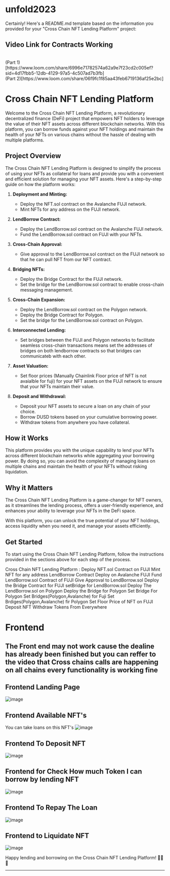 # unfold2023
Certainly! Here's a README.md template based on the information you provided for your "Cross Chain NFT Lending Platform" project:

## Video Link for Contracts Working
<br/>
(Part 1)[https://www.loom.com/share/6996e71782574a62a9e7f23cd2c005ef?sid=4d17fbb5-12db-4129-97a5-4c507ad7b3fb]
<br/>
(Part 2)[https://www.loom.com/share/06f9fc1f85aa43feb6719136af25e2bc]

# Cross Chain NFT Lending Platform

Welcome to the Cross Chain NFT Lending Platform, a revolutionary decentralized finance (DeFi) project that empowers NFT holders to leverage the value of their NFT assets across different blockchain networks. With this platform, you can borrow funds against your NFT holdings and maintain the health of your NFTs on various chains without the hassle of dealing with multiple platforms.

## Project Overview

The Cross Chain NFT Lending Platform is designed to simplify the process of using your NFTs as collateral for loans and provide you with a convenient and efficient solution for managing your NFT assets. Here's a step-by-step guide on how the platform works:

1. **Deployment and Minting:**
   - Deploy the NFT.sol contract on the Avalanche FUJI network.
   - Mint NFTs for any address on the FUJI network.

2. **LendBorrow Contract:**
   - Deploy the LendBorrow.sol contract on the Avalanche FUJI network.
   - Fund the LendBorrow.sol contract on FUJI with your NFTs.

3. **Cross-Chain Approval:**
   - Give approval to the LendBorrow.sol contract on the FUJI network so that he can pull NFT from our NFT contract.

4. **Bridging NFTs:**
   - Deploy the Bridge Contract for the FUJI network.
   - Set the bridge for the LendBorrow.sol contract to enable cross-chain messaging management.

5. **Cross-Chain Expansion:**
   - Deploy the LendBorrow.sol contract on the Polygon network.
   - Deploy the Bridge Contract for Polygon.
   - Set the bridge for the LendBorrow.sol contract on Polygon.

6. **Interconnected Lending:**
   - Set bridges between the FUJI and Polygon networks to facilitate seamless cross-chain transactions means set the addresses of bridges on both lendborrow contracts so that bridges can communicateb with each other.

7. **Asset Valuation:**
   - Set floor prices (Manually Chainlink Floor price of NFT is not avaialble for fuji) for your NFT assets on the FUJI network to ensure that your NFTs maintain their value.

8. **Deposit and Withdrawal:**
   - Deposit your NFT assets to secure a loan on any chain of your choice.
   - Borrow DUSD tokens based on your cumulative borrowing power.
   - Withdraw tokens from anywhere you have collateral.

## How it Works

This platform provides you with the unique capability to lend your NFTs across different blockchain networks while aggregating your borrowing power. By doing so, you can avoid the complexity of managing loans on multiple chains and maintain the health of your NFTs without risking liquidation.

## Why it Matters

The Cross Chain NFT Lending Platform is a game-changer for NFT owners, as it streamlines the lending process, offers a user-friendly experience, and enhances your ability to leverage your NFTs in the DeFi space.

With this platform, you can unlock the true potential of your NFT holdings, access liquidity when you need it, and manage your assets efficiently.

## Get Started

To start using the Cross Chain NFT Lending Platform, follow the instructions provided in the sections above for each step of the process.

Cross Chain NFT Lending Platform :
Deploy NFT.sol Contract on FUJI
Mint NFT for any address
LendBorrow Contract Deploy on Avalanche FUJI
Fund LendBorrow.sol Contract of FUJI
Give Approval to LendBorrow.sol 
Deploy the Bridge Contract for FUJI
setBridge for LendBorrow.sol
Deploy The LendBorrow.sol on Polygon
Deploy the Bridge for Polygon
Set Bridge For Polygon
Set Bridges(Polygon,Avalanche) for Fuji
Set Brdiges(Polygon,Avalanche) fir Polygon
Set Floor Price of NFT on FUJI
Deposit NFT
Withdraw Tokens From Everywhere


# Frontend 
<h2> The Front end may not work cause the dealine has already been finished but you can reffer to the video that Cross chains calls are happening on all chains every functionality is working fine </h2>

## Frontend Landing Page
![image](https://github.com/TechieeGeeeks/unfold2023/assets/99035115/67c015d5-2f68-4b43-9f3a-985df861084e)

## Frontend Available NFT's
You can take loans on this NFT's
![image](https://github.com/TechieeGeeeks/unfold2023/assets/99035115/aac46389-5698-4a75-99d7-919b5e4db443)

## Frontend To Deposit NFT
![image](https://github.com/TechieeGeeeks/unfold2023/assets/99035115/646a1314-2502-4895-ba42-054b8db59a92)

## Frontend for Check How much Token I can borrow by lending NFT
![image](https://github.com/TechieeGeeeks/unfold2023/assets/99035115/62863a58-64d2-426a-aef9-552a9c3f9c24)

## Frontend To Repay The Loan
![image](https://github.com/TechieeGeeeks/unfold2023/assets/99035115/321ca300-1ed3-44b5-9493-2ec8310a17c7)

## Frontend to Liquidate NFT 
![image](https://github.com/TechieeGeeeks/unfold2023/assets/99035115/1f7e7e0d-eea8-4496-9c8b-19ef8b0ed8db)


Happy lending and borrowing on the Cross Chain NFT Lending Platform! 🚀🌐🔑

---
